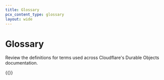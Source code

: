 ```yaml
---
title: Glossary
pcx_content_type: glossary
layout: wide
---
```


# Glossary

Review the definitions for terms used across Cloudflare's Durable Objects documentation.

{{<glossary product="Durable Objects">}}